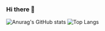 ### Hi there 👋

<!--
**mygoddess-007700/mygoddess-007700** is a ✨ _special_ ✨ repository because its `README.md` (this file) appears on your GitHub profile.

Here are some ideas to get you started:

- 🔭 I’m currently working on ...
- 🌱 I’m currently learning ...
- 👯 I’m looking to collaborate on ...
- 🤔 I’m looking for help with ...
- 💬 Ask me about ...
- 📫 How to reach me: ...
- 😄 Pronouns: ...
- ⚡ Fun fact: ...
-->

![Anurag's GitHub stats](https://github-readme-stats.vercel.app/api?username=mygoddess-007700&count_private=true&show_icons=true&theme=tokyonight)
![Top Langs](https://github-readme-stats.vercel.app/api/top-langs/?username=mygoddess-007700&hide=Shaderlab,hlsl)

